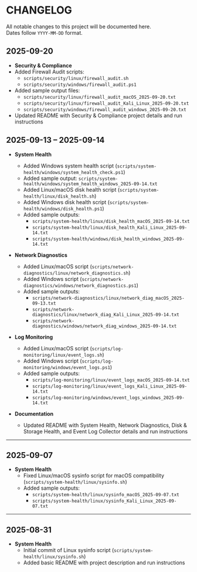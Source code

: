 # CHANGELOG

All notable changes to this project will be documented here.  
Dates follow `YYYY-MM-DD` format.

## 2025-09-20
- **Security & Compliance**
- Added Firewall Audit scripts:
  - `scripts/security/linux/firewall_audit.sh`
  - `scripts/security/windows/firewall_audit.ps1`
- Added sample output files:
  - `scripts/security/linux/firewall_audit_macOS_2025-09-20.txt`
  - `scripts/security/linux/firewall_audit_Kali_Linux_2025-09-20.txt`
  - `scripts/security/windows/firewall_audit_windows_2025-09-20.txt`
- Updated README with Security & Compliance project details and run instructions

## 2025-09-13 – 2025-09-14
- **System Health**
  - Added Windows system health script (`scripts/system-health/windows/system_health_check.ps1`)
  - Added sample output: `scripts/system-health/windows/system_health_windows_2025-09-14.txt`
  - Added Linux/macOS disk health script (`scripts/system-health/linux/disk_health.sh`)
  - Added Windows disk health script (`scripts/system-health/windows/disk_health.ps1`)
  - Added sample outputs:
    - `scripts/system-health/linux/disk_health_macOS_2025-09-14.txt`
    - `scripts/system-health/linux/disk_health_Kali_Linux_2025-09-14.txt`
    - `scripts/system-health/windows/disk_health_windows_2025-09-14.txt`

- **Network Diagnostics**
  - Added Linux/macOS script (`scripts/network-diagnostics/linux/network_diagnostics.sh`)
  - Added Windows script (`scripts/network-diagnostics/windows/network_diagnostics.ps1`)
  - Added sample outputs:
    - `scripts/network-diagnostics/linux/network_diag_macOS_2025-09-13.txt`
    - `scripts/network-diagnostics/linux/network_diag_Kali_Linux_2025-09-14.txt`
    - `scripts/network-diagnostics/windows/network_diag_windows_2025-09-14.txt`

- **Log Monitoring**
  - Added Linux/macOS script (`scripts/log-monitoring/linux/event_logs.sh`)
  - Added Windows script (`scripts/log-monitoring/windows/event_logs.ps1`)
  - Added sample outputs:
    - `scripts/log-monitoring/linux/event_logs_macOS_2025-09-14.txt`
    - `scripts/log-monitoring/linux/event_logs_Kali_Linux_2025-09-14.txt`
    - `scripts/log-monitoring/windows/event_logs_windows_2025-09-14.txt`

- **Documentation**
  - Updated README with System Health, Network Diagnostics, Disk & Storage Health, and Event Log Collector details and run instructions

---

## 2025-09-07
- **System Health**
  - Fixed Linux/macOS sysinfo script for macOS compatibility (`scripts/system-health/linux/sysinfo.sh`)
  - Added sample outputs:
    - `scripts/system-health/linux/sysinfo_macOS_2025-09-07.txt`
    - `scripts/system-health/linux/sysinfo_Kali_Linux_2025-09-07.txt`

---

## 2025-08-31
- **System Health**
  - Initial commit of Linux sysinfo script (`scripts/system-health/linux/sysinfo.sh`)
  - Added basic README with project description and run instructions
